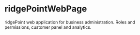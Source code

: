 # ridgePointWebPage
ridgePoint web application for business administration. Roles and permissions, customer panel and analytics. 

